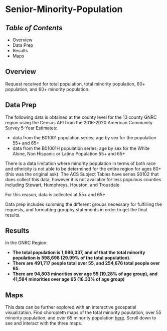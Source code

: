 # **Senior-Minority-Population**

## *Table of Contents*  
+ Overview
+ Data Prep  
+ Results  
+ Maps  

## Overview  

Request received for total population, total minority population, 60+ population, and 60+ minority population.  

## Data Prep  

The following data is obtained at the county level for the 13 county GNRC region using the Census API from the 2016-2020 American Community Survey 5-Year Estimates:  

+ data from the B01001 population series; age by sex for the population 55+ and 65+  
+ data from the B01001H population series; age by sex for the White Alone, Non Hispanic or Latino Population 55+ and 65+  

There is a data limitation where minority population in terms of both race and ethnicity is not able to be determined for the entire region for ages 60+ (this was the original ask). The ACS Subject Tables have series S0102 that does collect this data, however it is not available for less populous counties including Stewart, Humphreys, Houston, and Trousdale.

For this reason, data is collected  at 55+ and 65+.

Data prep includes summing the different groups necessary for fulfilling the requests, and formatting groupby statements in order to get the final results.  

## Results  

In the GNRC Region:
+ **The total population is 1,996,337, and of that the total minority population is 598,698 (29.99% of the total population).**
+ **There are 491,717 people total over 55, and 254,676 total people over 65.**
+ **There are 94,803 minorities over age 55 (19.28% of age group), and 41,584 minorities over age 65 (16.33% of age group)**

## Maps

This data can be further explored with an interactive geospatial visualization.
Find choropleth maps of the total minority population, over 55 minority population, and over 65 minority population <a href="https://nbviewer.org/github/Greater-Nashville-Regional-Council/Aging-and-Disability/blob/main/Senior%20Minority%20Population/notebooks/2.%20Maps.ipynb">here</a>. Scroll down to see and interact with the three maps.
